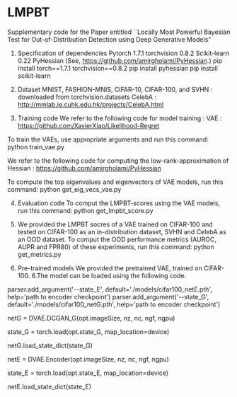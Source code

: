 # LMPBT
Supplementary code for the Paper entitled ``Locally Most Powerful Bayesian Test for Out-of-Distribution Detection using Deep Generative Models"

1. Specification of dependencies 
Pytorch 1.7.1 torchvision 
0.8.2 Scikit-learn 
0.22 PyHessian (See, https://github.com/amirgholami/PyHessian.) 
pip install torch==1.7.1 torchvision==0.8.2 pip install pyhessian pip install scikit-learn 

2. Dataset MNIST, FASHION-MNIS, CIFAR-10, CIFAR-100, and SVHN : downloaded from torchvision.datasets 
CelebA : http://mmlab.ie.cuhk.edu.hk/projects/CelebA.html 

3. Training code We refer to the following code for model training : VAE : https://github.com/XavierXiao/Likelihood-Regret 

To train the VAEs, use appropriate arguments and run this command: python train_vae.py 

We refer to the following code for computing the low-rank-approximation of Hessian : https://github.com/amirgholami/PyHessian 

To compute the top eigenvalues and eigenvectors of VAE models, run this command: python get_eig_vecs_vae.py 

4. Evaluation code To comput the LMPBT-scores using the VAE models, run this command: python get_lmpbt_score.py 

5. We provided the LMPBT socres of a VAE trained on CIFAR-100 and tested on CIFAR-100 as an in-distribution dataset, SVHN and CelebA as an OOD dataset. 
To comput the OOD performance metrics (AUROC, AUPR and FPR80) of these experiments, run this command: python get_metrics.py 

5. Pre-trained models We provided the pretrained VAE, trained on CIFAR-100. 
6.The model can be loaded using the following code. 

parser.add_argument('--state_E', default='./models/cifar100_netE.pth', help='path to encoder checkpoint') parser.add_argument('--state_G', default='./models/cifar100_netG.pth', help='path to encoder checkpoint') 

netG = DVAE.DCGAN_G(opt.imageSize, nz, nc, ngf, ngpu) 

state_G = torch.load(opt.state_G, map_location=device) 

netG.load_state_dict(state_G) 

netE = DVAE.Encoder(opt.imageSize, nz, nc, ngf, ngpu) 

state_E = torch.load(opt.state_E, map_location=device) 

netE.load_state_dict(state_E)
